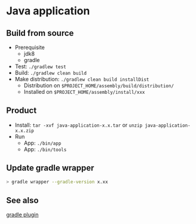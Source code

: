 # Java application

## Build from source

- Prerequisite
  - jdk8
  - gradle
- Test: `./gradlew test`
- Build: `./gradlew clean build`
- Make distribution: `./gradlew clean build installDist`
  - Distribution on `$PROJECT_HOME/assembly/build/distribution/`
  - Installed on `$PROJECT_HOME/assembly/install/xxx`

## Product

- Install: `tar -xvf java-application-x.x.tar` or `unzip java-application-x.x.zip`
- Run
  - App: `./bin/app`
  - App: `./bin/tools`

## Update gradle wrapper

```sh
> gradle wrapper --gradle-version x.xx
```

## See also

[gradle plugin](https://docs.gradle.org/current/userguide/distribution_plugin.html)
